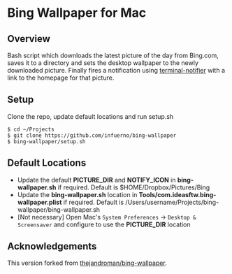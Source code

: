 Bing Wallpaper for Mac
======================

Overview
--------

Bash script which downloads the latest picture of the day from Bing.com, saves it to a directory and sets the desktop wallpaper to the newly downloaded picture. Finally fires a notification using [terminal-notifier](https://github.com/julienXX/terminal-notifier) with a link to the homepage for that picture. 

Setup
-----

Clone the repo, update default locations and run setup.sh

```
$ cd ~/Projects
$ git clone https://github.com/infuerno/bing-wallpaper
$ bing-wallpaper/setup.sh
```

Default Locations
-----------------

* Update the default **PICTURE_DIR** and **NOTIFY_ICON** in **bing-wallpaper.sh** if required. Default is $HOME/Dropbox/Pictures/Bing
* Update the **bing-wallpaper.sh** location in **Tools/com.ideasftw.bing-wallpaper.plist** if required. Default is /Users/username/Projects/bing-wallpaper/bing-wallpaper.sh
* [Not necessary] Open Mac's `System Preferences` -> `Desktop & Screensaver` and configure to use the **PICTURE_DIR** location

Acknowledgements
----------------

This version forked from [thejandroman/bing-wallpaper](https://github.com/thejandroman/bing-wallpaper).

